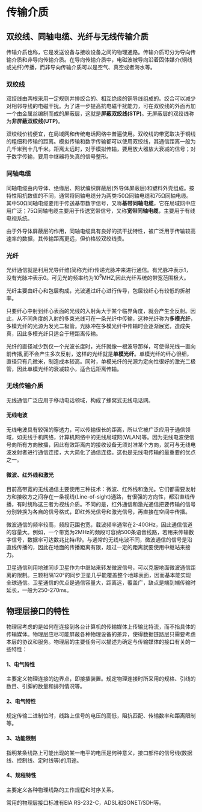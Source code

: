# 传输介质

## 双绞线、同轴电缆、光纤与无线传输介质

传输介质也称，它是发送设备与接收设备之间的物理通路。传输介质可分为导向传输介质和非导向传输介质。在导向传输介质中，电磁波被导向沿着固体媒介(铜线或光纤)传播，而非导向传输介质可以是空气、真空或者海水等。

### 双绞线

 双绞线由两根采用一定规则并排绞合的、相互绝缘的铜导线组成的。绞合可以减少对相邻导线的电磁干扰。为了进一步提高抗电磁干扰能力，可在双绞线的外面再加一个由金属丝编制而成的屏蔽层，这就是**屏蔽双绞线(STP)**。无屏蔽层的双绞线称为**非屏蔽双绞线(UTP)**。

双绞线价钱便宜，在局域网和传统电话网络中普遍使用。双绞线的带宽取决于铜线的粗细和传输的距离。模拟传输和数字传输都可以使用双绞线，其通信距离一般为几千米到十几千米。距离太远时，对于模拟传输，要用放大器放大衰减的信号；对于数字传输，要用中继器将失真的信号整形。

### 同轴电缆

同轴电缆由内导体、绝缘层、网状编织屏蔽层(外导体屏蔽层)和塑料外壳组成。按特性阻抗数值的不同，通常将同轴电缆分为两类:50Ω同轴电缆和75Ω同轴电缆。其中50Ω同轴电缆要用于传送基带数字信号，又称**基带同轴电缆**，它在局域网中应用广泛；75Ω同轴电缆主要用于传送宽带信号，又称**宽带同轴电缆**，主要用于有线电视系统。

由于外导体屏蔽层的作用，同轴电缆具有良好的抗干扰特性，被广泛用于传输较高速率的数据，其传输距离更远，但价格较双绞线贵。

### 光纤

光纤通信就是利用光导纤维(简称光纤)传递光脉冲来进行通信。有光脉冲表示1，没有光脉冲表示0。可见光的频率约为10<sup>8</sup>MHZ,因此光纤系统的带宽范围极大。

光纤主要由纤心和包层构成，光波通过纤心进行传导，包层较纤心有较低的折射率。

只要纤心中射到纤心表面的光线的入射角大于某个临界角度，就会产生全反射。因此，从不同角度的入射的多束光线可在一条光纤中传输，这种光纤称为**多模光纤**，多模光纤的光源为发光二极管。光脉冲在多模光纤中传输时会逐渐展宽，造成失真，因此多模光纤只适合于短距离传输。

光纤的直径减少到仅一个光波长度时，光纤就像一根波导那样，可使得光线一直向前传播,而不会产生多次反射，这样的光纤就是**单模光纤**。单模光纤的纤心很细，直径只有几微米，制造成本较高。同时，单模光纤的光源为定向性很好的激光二极管，因此单模光纤的衰减较小，适合远距离传输。

### 无线传输介质

无线通信广泛应用于移动电话领域，构成了蜂窝式无线电话网。

#### 无线电波

无线电波具有较强的穿透力，可以传输很长的距离，所以它被广泛应用于通信领域，如无线手机网络，计算机网络中的无线局域网(WLAN)等。因为无线电波使信号向所有方向散播，因此有效距离内的接收设备无须对准某个方向，就可与无线电波发射者进行通信连接，大大简化了通信连接。这也是无线电传输的最重要的优点之一。

#### 微波、红外线和激光

目前高带宽的无线通信主要使用三种技术：微波、红外线和激光。它们都需要发射方和接收方之间存在一条视线(Line-of-sight)通路，有很强的方向性，都沿直线传播，有时统称这三者为视线介质。不同的是，红外通信和激光通信把要传输的信号分别转换为各自的信号格式，即红外光信号和激光信号，再直接在空间中传播。

微波通信的频率较高，频段范围也宽，载波频率通常在2-40GHz，因此通信信道的容量大。例如，一个带宽为2MHz的频段可容纳500条语音线路，若用来传输数字信号，数据率可达数兆比特/秒。与通常的无线电波不同，微波通信的信号是沿直线传播的，因此在地面的传播距离有限，超过一定的距离就要使用中继站来接力。

卫星通信利用地球同步卫星作为中继站来转发微波信号，可以克服地面微波通信距离的限制。三颗相隔120°的同步卫星几乎能覆盖整个地球表面，因而基本能实现全球通信。卫星通信的优点是通信容量大，距离远，覆盖广，缺点是端到端传输时延长，一般为250-270ms。

## 物理层接口的特性

物理层考虑的是如何在连接到各台计算机的传输媒体上传输比特流，而不指具体的传输媒体。物理层应尽可能屏蔽各种物理设备的差异，使得数据链路层只需要考虑本层的协议和服务。物理层的主要任务可以描述为确定与传输媒体的接口有关的一些特性：

#### 1、电气特性

主要定义物理连接的边界点，即接插装置。规定物理连接时所采用的规格、引线的数目、引脚的数量和排列情况等。

#### 2、电气特性

规定传输二进制位时，线路上信号的电压的高低，阻抗匹配、传输数率和距离限制等。

#### 3、功能限制

指明某条线路上可能出现的某一电平的电压是何种意义，接口部件的信号线(数据线、控制线、定时线等)的用途。

#### 4、规程特性

主要定义各种物理线路的工作规程和时序关系。

常用的物理层接口标准有EIA RS-232-C，ADSL和SONET/SDH等。



















